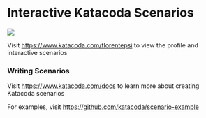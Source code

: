 # Interactive Katacoda Scenarios

[![](http://shields.katacoda.com/katacoda/florentepsi/count.svg)](https://www.katacoda.com/florentepsi "Get your profile on Katacoda.com")

Visit https://www.katacoda.com/florentepsi to view the profile and interactive scenarios

### Writing Scenarios
Visit https://www.katacoda.com/docs to learn more about creating Katacoda scenarios

For examples, visit https://github.com/katacoda/scenario-example

